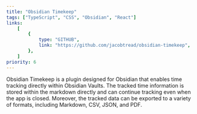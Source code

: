 ```yaml
---
title: "Obsidian Timekeep"
tags: ["TypeScript", "CSS", "Obsidian", "React"]
links:
    [
        {
            type: "GITHUB",
            link: "https://github.com/jacobtread/obsidian-timekeep",
        },
    ]
priority: 6
---
```


Obsidian Timekeep is a plugin designed for Obsidian that enables time tracking directly within Obsidian Vaults. The tracked time information is stored within the markdown directly and can continue tracking even when the app is closed. Moreover, the tracked data can be exported to a variety of formats, including Markdown, CSV, JSON, and PDF.
